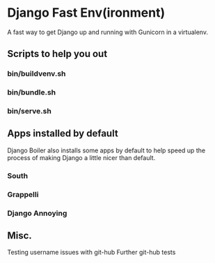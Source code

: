 # Django Fast Env(ironment) 
A fast way to get Django up and running with Gunicorn in a virtualenv.

## Scripts to help you out

### bin/buildvenv.sh

### bin/bundle.sh

### bin/serve.sh

## Apps installed by default
Django Boiler also installs some apps by default to help speed up the process of making Django a
little nicer than default.

### South
### Grappelli
### Django Annoying



## Misc.
Testing username issues with git-hub
Further git-hub tests
